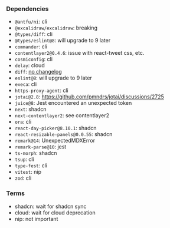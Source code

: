 ### Dependencies

- `@antfu/ni`: cli
- `@excalidraw/excalidraw`: breaking
- `@types/diff`: cli
- `@types/eslint@8`: will upgrade to 9 later
- `commander`: cli
- `contentlayer2@0.4.6`: issue with react-tweet css, etc.
- `cosmiconfig`: cli
- `delay`: cloud
- `diff`: [no changelog](https://github.com/kpdecker/jsdiff/commits/master/)
- `eslint@8`: will upgrade to 9 later
- `execa`: cli
- `https-proxy-agent`: cli
- `jotai@2.8`: https://github.com/pmndrs/jotai/discussions/2725
- `juice@8`: Jest encountered an unexpected token
- `next`: shadcn
- `next-contentlayer2`: see contentlayer2
- `ora`: cli
- `react-day-picker@8.10.1`: shadcn
- `react-resizable-panels@0.0.55`: shadcn
- `remark@14`: UnexpectedMDXError
- `remark-parse@10`: jest
- `ts-morph`: shadcn
- `tsup`: cli
- `type-fest`: cli
- `vitest`: nip
- `zod`: cli

### Terms

- shadcn: wait for shadcn sync
- cloud: wait for cloud deprecation
- nip: not important
